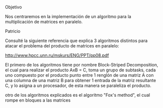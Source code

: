 
Objetivo

Nos centraremos en la implementación de un algoritmo para la multiplicación de matrices en paralelo.

Patricio

Consulté la siguiente referencia que explica 3 algoritmos distintos para atacar el problema del producto de matrices en paralelo:

http://www.hpcc.unn.ru/mskurs/ENG/PPT/pp08.pdf

El primero de los algoritmos tiene por nombre Block-Striped Decomposition, el cual para realizar el producto AxB = C, 
toma un grupo de subtasks, cada uno compuesto por el producto punto entre 1 renglón de una matriz A con una columna de una matriz B para obtener 1 entrada de 
la matriz resultante C, y lo asigna a un procesador, de esta manera se paraleliza el producto.

otro de los algoritmos explicados es el algoritmo "Fox's method", el cual rompe en bloques a las matrices 
